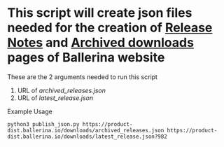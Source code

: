 # This script will create json files needed for the creation of [Release Notes](https://ballerina.io/downloads/release-notes/) and [Archived downloads](https://ballerina.io/downloads/archived/) pages of Ballerina website

These are the 2 arguments needed to run this script 
1. URL of *archived_releases.json*
2. URL of *latest_release.json*

Example Usage
```
python3 publish_json.py https://product-dist.ballerina.io/downloads/archived_releases.json https://product-dist.ballerina.io/downloads/latest_release.json?982
```

